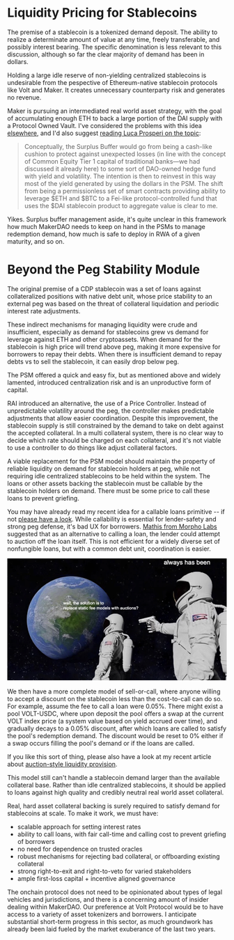 <!-- Google tag (gtag.js) -->
<script async src="https://www.googletagmanager.com/gtag/js?id=G-6FD3E90TCT"></script>
<script>
  window.dataLayer = window.dataLayer || [];
  function gtag(){dataLayer.push(arguments);}
  gtag('js', new Date());

  gtag('config', 'G-6FD3E90TCT');
</script>
# Liquidity Pricing for Stablecoins

The premise of a stablecoin is a tokenized demand deposit. The ability to realize a determinate amount of value at any time, freely transferable, and possibly interest bearing. The specific denomination is less relevant to this discussion, although so far the clear majority of demand has been in dollars. 

Holding a large idle reserve of non-yielding centralized stablecoins is undesirable from the pespective of Ethereum-native stablecoin protocols like Volt and Maker. It creates unnecessary counterparty risk and generates no revenue.

Maker is pursuing an intermediated real world asset strategy, with the goal of accumulating enough ETH to back a large portion of the DAI supply with a Protocol Owned Vault. I've considered the problems with this idea [elsewhere](lettertomaker.md), and I'd also suggest [reading Luca Prosperi on the topic](https://dirtroads.substack.com/p/47-tribes-and-endgames-daos-stretching):

>Conceptually, the Surplus Buffer would go from being a cash-like cushion to protect against unexpected losses (in line with the concept of Common Equity Tier 1 capital of traditional banks—we had discussed it already here) to some sort of DAO-owned hedge fund with yield and volatility. The intention is then to reinvest in this way most of the yield generated by using the dollars in the PSM. The shift from being a permissionless set of smart contracts providing ability to leverage $ETH and $BTC to a Fei-like protocol-controlled fund that uses the $DAI stablecoin product to aggregate value is clear to me.

Yikes. Surplus buffer management aside, it's quite unclear in this framework how much MakerDAO needs to keep on hand in the PSMs to manage redemption demand, how much is safe to deploy in RWA of a given maturity, and so on.

# Beyond the Peg Stability Module

The original premise of a CDP stablecoin was a set of loans against collateralized positions with native debt unit, whose price stability to an external peg was based on the threat of collateral liquidation and periodic interest rate adjustments.

These indirect mechanisms for managing liquidity were crude and insufficient, especially as demand for stablecoins grew vs demand for leverage against ETH and other cryptoassets. When demand for the stablecoin is high price will trend above peg, making it more expensive for borrowers to repay their debts. When there is insufficient demand to repay debts vs to sell the stablecoin, it can easily drop below peg.

The PSM offered a quick and easy fix, but as mentioned above and widely lamented, introduced centralization risk and is an unproductive form of capital.

RAI introduced an alternative, the use of a Price Controller. Instead of unpredictable volatility around the peg, the controller makes predictable adjustments that allow easier coordination. Despite this improvement, the stablecoin supply is still constrained by the demand to take on debt against the accepted collateral. In a multi collateral system, there is no clear way to decide which rate should be charged on each collateral, and it's not viable to use a controller to do things like adjust collateral factors.

A viable replacement for the PSM model should maintain the property of reliable liquidity on demand for stablecoin holders at peg, while not requiring idle centralized stablecoins to be held within the system. The loans or other assets backing the stablecoin must be callable by the stablecoin holders on demand. There must be some price to call these loans to prevent griefing.

You may have already read my recent idea for a callable loans primitive -- if not [please have a look](pcl.md). While callability is essential for lender-safety and strong peg defense, it's bad UX for borrowers. [Mathis from Morpho Labs](https://twitter.com/MathisGD_) suggested that as an alternative to calling a loan, the lender could attempt to auction off the loan itself. This is not efficient for a widely diverse set of nonfungible loans, but with a common debt unit, coordination is easier.

![img](always_has_been_auction.png)

We then have a more complete model of sell-or-call, where anyone willing to accept a discount on the stablecoin less than the cost-to-call can do so. For example, assume the fee to call a loan were 0.05%. There might exist a pool VOLT-USDC, where upon deposit the pool offers a swap at the current VOLT index price (a system value based on yield accrued over time), and gradually decays to a 0.05% discount, after which loans are called to satisfy the pool's redemption demand. The discount would be reset to 0% either if a swap occurs filling the pool's demand or if the loans are called.

If you like this sort of thing, please also have a look at my recent article about [auction-style liquidity provision](liquidityauction.md).

This model still can't handle a stablecoin demand larger than the available collateral base. Rather than idle centralized stablecoins, it should be applied to loans against high quality and credibly neutral real world asset collateral.

Real, hard asset collateral backing is surely required to satisfy demand for stablecoins at scale. To make it work, we must have:
* scalable approach for setting interest rates
* ability to call loans, with fair call-time and calling cost to prevent griefing of borrowers
* no need for dependence on trusted oracles
* robust mechanisms for rejecting bad collateral, or offboarding existing collateral
* strong right-to-exit and right-to-veto for varied stakeholders
* ample first-loss capital + incentive aligned governance

The onchain protocol does not need to be opinionated about types of legal vehicles and jurisdictions, and there is a concerning amount of insider dealing within MakerDAO. Our preference at Volt Protocol would be to have access to a variety of asset tokenizers and borrowers. I anticipate substantial short-term progress in this sector, as much groundwork has already been laid fueled by the market exuberance of the last two years.

<script 
        src="https://utteranc.es/client.js"
        repo="OneTrueKirk/onetruekirk.github.io"
        issue-term="pathname"
        label="comment"
        theme="github-light"
        crossorigin="anonymous"
        async>
</script>